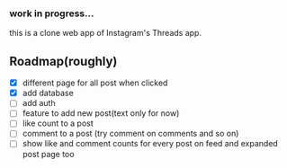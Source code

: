 ### work in progress...


this is a clone web app of Instagram's Threads app.


## Roadmap(roughly)
- [X] different page for all post when clicked 
- [X] add database
- [ ] add auth
- [ ] feature to add new post(text only for now)
- [ ] like count to a post  
- [ ] comment to a post (try comment on comments and so on)
- [ ] show like and comment counts for every post on feed and expanded post page too 